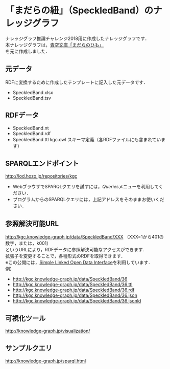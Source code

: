 # 「まだらの紐」（SpeckledBand）のナレッジグラフ
ナレッジグラフ推論チャレンジ2018用に作成したナレッジグラフです．<br>
本ナレッジグラフは，[青空文庫「まだらのひも」](https://www.aozora.gr.jp/cards/000009/card50717.html)   
を元に作成しました．

## 元データ
RDFに変換するために作成したテンプレートに記入した元データです．
- SpeckledBand.xlsx
- SpeckledBand.tsv

## RDFデータ
- SpeckledBand.nt
- SpeckledBand.rdf
- SpeckledBand.ttl
kgc.owl スキーマ定義（各RDFファイルにも含まれています）

## SPARQLエンドポイント
http://lod.hozo.jp/repositories/kgc
- WebブラウザでSPARQLクエリを試すには，*Queries*メニューを利用してください．
- プログラムからのSPARQLクエリには，上記アドレスをそのままお使いください．

## 参照解決可能URL
http://kgc.knowledge-graph.jp/data/SpeckledBand/XXX  （XXX=1から401の数字，または，k001）  
というURLにより，RDFデータに参照解決可能なアクセスができます.  
拡張子を変更することで，各種形式のRDFを取得できます．   
※この公開には，[Simple Linked Open Data Interface](https://github.com/uedayou/simplelodi)を利用しています．   
例）
 - http://kgc.knowledge-graph.jp/data/SpeckledBand/36
 - http://kgc.knowledge-graph.jp/data/SpeckledBand/36.ttl
 - http://kgc.knowledge-graph.jp/data/SpeckledBand/36.rdf
 - http://kgc.knowledge-graph.jp/data/SpeckledBand/36.json
 - http://kgc.knowledge-graph.jp/data/SpeckledBand/36.jsonld 

## 可視化ツール
http://knowledge-graph.jp/visualization/

## サンプルクエリ
http://knowledge-graph.jp/sparql.html
